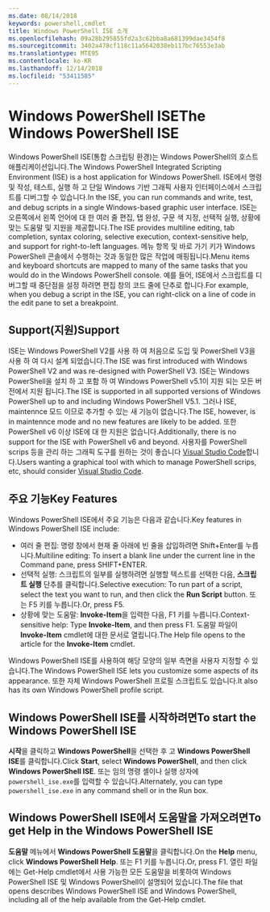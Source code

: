 ```yaml
---
ms.date: 08/14/2018
keywords: powershell,cmdlet
title: Windows PowerShell ISE 소개
ms.openlocfilehash: 09a28b295855fd2a3c62bba8a681399dae3454f8
ms.sourcegitcommit: 3402a478cf118c11a5642038eb117bc76553e3ab
ms.translationtype: MTE95
ms.contentlocale: ko-KR
ms.lasthandoff: 12/14/2018
ms.locfileid: "53411585"
---
```

# <a name="the-windows-powershell-ise"></a><span data-ttu-id="f0147-103">Windows PowerShell ISE</span><span class="sxs-lookup"><span data-stu-id="f0147-103">The Windows PowerShell ISE</span></span>

<span data-ttu-id="f0147-104">Windows PowerShell ISE(통합 스크립팅 환경)는 Windows PowerShell의 호스트 애플리케이션입니다.</span><span class="sxs-lookup"><span data-stu-id="f0147-104">The Windows PowerShell Integrated Scripting Environment (ISE) is a host application for Windows PowerShell.</span></span> <span data-ttu-id="f0147-105">ISE에서 명령 및 작성, 테스트, 실행 하 고 단일 Windows 기반 그래픽 사용자 인터페이스에서 스크립트를 디버그할 수 있습니다.</span><span class="sxs-lookup"><span data-stu-id="f0147-105">In the ISE, you can run commands and write, test, and debug scripts in a single Windows-based graphic user interface.</span></span> <span data-ttu-id="f0147-106">ISE는 오른쪽에서 왼쪽 언어에 대 한 여러 줄 편집, 탭 완성, 구문 색 지정, 선택적 실행, 상황에 맞는 도움말 및 지원을 제공합니다.</span><span class="sxs-lookup"><span data-stu-id="f0147-106">The ISE provides multiline editing, tab completion, syntax coloring, selective execution, context-sensitive help, and support for right-to-left languages.</span></span> <span data-ttu-id="f0147-107">메뉴 항목 및 바로 가기 키가 Windows PowerShell 콘솔에서 수행하는 것과 동일한 많은 작업에 매핑됩니다.</span><span class="sxs-lookup"><span data-stu-id="f0147-107">Menu items and keyboard shortcuts are mapped to many of the same tasks that you would do in the Windows PowerShell console.</span></span> <span data-ttu-id="f0147-108">예를 들어, ISE에서 스크립트를 디버그할 때 중단점을 설정 하려면 편집 창의 코드 줄에 단추로 합니다.</span><span class="sxs-lookup"><span data-stu-id="f0147-108">For example, when you debug a script in the ISE, you can right-click on a line of code in the edit pane to set a breakpoint.</span></span>

## <a name="support"></a><span data-ttu-id="f0147-109">Support(지원)</span><span class="sxs-lookup"><span data-stu-id="f0147-109">Support</span></span>

<span data-ttu-id="f0147-110">ISE는 Windows PowerShell V2를 사용 하 여 처음으로 도입 및 PowerShell V3을 사용 하 여 다시 설계 되었습니다.</span><span class="sxs-lookup"><span data-stu-id="f0147-110">The ISE was first introduced with Windows PowerShell V2 and was re-designed with PowerShell V3.</span></span> <span data-ttu-id="f0147-111">ISE는 Windows PowerShell을 설치 하 고 포함 하 여 Windows PowerShell v5.1이 지원 되는 모든 버전에서 지원 됩니다.</span><span class="sxs-lookup"><span data-stu-id="f0147-111">The ISE is supported in all supported versions of Windows PowerShell up to and including Windows PowerShell V5.1.</span></span> <span data-ttu-id="f0147-112">그러나 ISE, maintennce 모드 이므로 추가할 수 있는 새 기능이 없습니다.</span><span class="sxs-lookup"><span data-stu-id="f0147-112">The ISE, however, is in maintennce mode and no new features are likely to be added.</span></span>
<span data-ttu-id="f0147-113">또한 PowerShell v6 이상 ISE에 대 한 지원은 없습니다.</span><span class="sxs-lookup"><span data-stu-id="f0147-113">Additionally, there is no support for the ISE with PowerShell v6 and beyond.</span></span> <span data-ttu-id="f0147-114">사용자를 PowerShell scrips 등을 관리 하는 그래픽 도구를 원하는 것이 좋습니다 [Visual Studio Code](https://code.visualstudio.com/)합니다.</span><span class="sxs-lookup"><span data-stu-id="f0147-114">Users wanting a graphical tool with which to manage PowerShell scrips, etc, should consider [Visual Studio Code](https://code.visualstudio.com/).</span></span>

## <a name="key-features"></a><span data-ttu-id="f0147-115">주요 기능</span><span class="sxs-lookup"><span data-stu-id="f0147-115">Key Features</span></span>

<span data-ttu-id="f0147-116">Windows PowerShell ISE에서 주요 기능은 다음과 같습니다.</span><span class="sxs-lookup"><span data-stu-id="f0147-116">Key features in Windows PowerShell ISE include:</span></span>

- <span data-ttu-id="f0147-117">여러 줄 편집: 명령 창에서 현재 줄 아래에 빈 줄을 삽입하려면 Shift+Enter를 누릅니다.</span><span class="sxs-lookup"><span data-stu-id="f0147-117">Multiline editing: To insert a blank line under the current line in the Command pane, press SHIFT+ENTER.</span></span>
- <span data-ttu-id="f0147-118">선택적 실행: 스크립트의 일부를 실행하려면 실행할 텍스트를 선택한 다음, **스크립트 실행** 단추를 클릭합니다.</span><span class="sxs-lookup"><span data-stu-id="f0147-118">Selective execution: To run part of a script, select the text you want to run, and then click the **Run Script** button.</span></span> <span data-ttu-id="f0147-119">또는 F5 키를 누릅니다.</span><span class="sxs-lookup"><span data-stu-id="f0147-119">Or, press F5.</span></span>
- <span data-ttu-id="f0147-120">상황에 맞는 도움말: **Invoke-Item**을 입력한 다음, F1 키를 누릅니다.</span><span class="sxs-lookup"><span data-stu-id="f0147-120">Context-sensitive help: Type **Invoke-Item**, and then press F1.</span></span> <span data-ttu-id="f0147-121">도움말 파일이 **Invoke-Item** cmdlet에 대한 문서로 열립니다.</span><span class="sxs-lookup"><span data-stu-id="f0147-121">The Help file opens to the article for the **Invoke-Item** cmdlet.</span></span>

<span data-ttu-id="f0147-122">Windows PowerShell ISE를 사용하여 해당 모양의 일부 측면을 사용자 지정할 수 있습니다.</span><span class="sxs-lookup"><span data-stu-id="f0147-122">The Windows PowerShell ISE lets you customize some aspects of its appearance.</span></span> <span data-ttu-id="f0147-123">또한 자체 Windows PowerShell 프로필 스크립트도 있습니다.</span><span class="sxs-lookup"><span data-stu-id="f0147-123">It also has its own Windows PowerShell profile script.</span></span>

## <a name="to-start-the-windows-powershell-ise"></a><span data-ttu-id="f0147-124">Windows PowerShell ISE를 시작하려면</span><span class="sxs-lookup"><span data-stu-id="f0147-124">To start the Windows PowerShell ISE</span></span>

<span data-ttu-id="f0147-125">**시작**을 클릭하고 **Windows PowerShell**을 선택한 후 고 **Windows PowerShell ISE**를 클릭합니다.</span><span class="sxs-lookup"><span data-stu-id="f0147-125">Click **Start**, select **Windows PowerShell**, and then click **Windows PowerShell ISE**.</span></span>
<span data-ttu-id="f0147-126">또는 임의 명령 셸이나 실행 상자에 `powershell_ise.exe`를 입력할 수 있습니다.</span><span class="sxs-lookup"><span data-stu-id="f0147-126">Alternately, you can type `powershell_ise.exe` in any command shell or in the Run box.</span></span>

## <a name="to-get-help-in-the-windows-powershell-ise"></a><span data-ttu-id="f0147-127">Windows PowerShell ISE에서 도움말을 가져오려면</span><span class="sxs-lookup"><span data-stu-id="f0147-127">To get Help in the Windows PowerShell ISE</span></span>

<span data-ttu-id="f0147-128">**도움말** 메뉴에서 **Windows PowerShell 도움말**을 클릭합니다.</span><span class="sxs-lookup"><span data-stu-id="f0147-128">On the **Help** menu, click **Windows PowerShell Help**.</span></span> <span data-ttu-id="f0147-129">또는 F1 키를 누릅니다.</span><span class="sxs-lookup"><span data-stu-id="f0147-129">Or, press F1.</span></span> <span data-ttu-id="f0147-130">열린 파일에는 Get-Help cmdlet에서 사용 가능한 모든 도움말을 비롯하여 Windows PowerShell ISE 및 Windows PowerShell이 설명되어 있습니다.</span><span class="sxs-lookup"><span data-stu-id="f0147-130">The file that opens describes Windows PowerShell ISE and Windows PowerShell, including all of the help available from the Get-Help cmdlet.</span></span>
